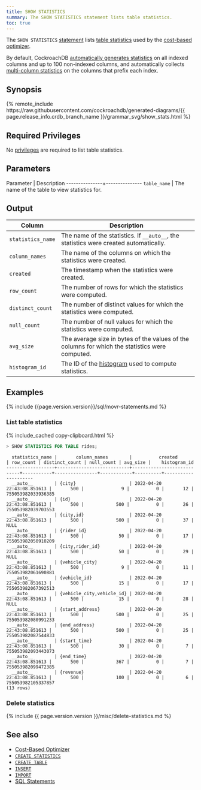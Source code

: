 ```yaml
---
title: SHOW STATISTICS
summary: The SHOW STATISTICS statement lists table statistics.
toc: true
---
```


The `SHOW STATISTICS` [statement](sql-statements.html) lists [table statistics](create-statistics.html) used by the [cost-based optimizer](cost-based-optimizer.html).

By default, CockroachDB [automatically generates statistics](cost-based-optimizer.html#table-statistics) on all indexed columns and up to 100 non-indexed columns, and automatically collects [multi-column statistics](create-statistics.html#create-statistics-on-multiple-columns) on the columns that prefix each index.

## Synopsis

<div>
{% remote_include https://raw.githubusercontent.com/cockroachdb/generated-diagrams/{{ page.release_info.crdb_branch_name }}/grammar_svg/show_stats.html %}
</div>

## Required Privileges

No [privileges](security-reference/authorization.html#managing-privileges) are required to list table statistics.

## Parameters

Parameter      | Description
---------------+---------------
`table_name`   | The name of the table to view statistics for.

## Output

| Column | Description |
|-----------|-------------|
| `statistics_name` | The name of the statistics. If `__auto__`, the statistics were created automatically. |
| `column_names` | The name of the columns on which the statistics were created. |
| `created` | The timestamp when the statistics were created. |
| `row_count` | The number of rows for which the statistics were computed. |
| `distinct_count` |  The number of distinct values for which the statistics were computed. |
| `null_count` |  The number of null values for which the statistics were computed.  |
| `avg_size` |  The average size in bytes of the values of the columns for which the statistics were computed. |
| `histogram_id` |  The ID of the [histogram](cost-based-optimizer.html#control-histogram-collection) used to compute statistics. |

## Examples

{% include {{page.version.version}}/sql/movr-statements.md %}

### List table statistics

{% include_cached copy-clipboard.html %}
~~~ sql
> SHOW STATISTICS FOR TABLE rides;
~~~

~~~
  statistics_name |       column_names        |          created           | row_count | distinct_count | null_count | avg_size |    histogram_id
------------------+---------------------------+----------------------------+-----------+----------------+------------+----------+---------------------
  __auto__        | {city}                    | 2022-04-20 22:43:08.851613 |       500 |              9 |          0 |       12 | 755053982033936385
  __auto__        | {id}                      | 2022-04-20 22:43:08.851613 |       500 |            500 |          0 |       26 | 755053982039703553
  __auto__        | {city,id}                 | 2022-04-20 22:43:08.851613 |       500 |            500 |          0 |       37 |               NULL
  __auto__        | {rider_id}                | 2022-04-20 22:43:08.851613 |       500 |             50 |          0 |       17 | 755053982050910209
  __auto__        | {city,rider_id}           | 2022-04-20 22:43:08.851613 |       500 |             50 |          0 |       29 |               NULL
  __auto__        | {vehicle_city}            | 2022-04-20 22:43:08.851613 |       500 |              9 |          0 |       11 | 755053982061690881
  __auto__        | {vehicle_id}              | 2022-04-20 22:43:08.851613 |       500 |             15 |          0 |       17 | 755053982067392513
  __auto__        | {vehicle_city,vehicle_id} | 2022-04-20 22:43:08.851613 |       500 |             15 |          0 |       28 |               NULL
  __auto__        | {start_address}           | 2022-04-20 22:43:08.851613 |       500 |            500 |          0 |       25 | 755053982080991233
  __auto__        | {end_address}             | 2022-04-20 22:43:08.851613 |       500 |            500 |          0 |       25 | 755053982087544833
  __auto__        | {start_time}              | 2022-04-20 22:43:08.851613 |       500 |             30 |          0 |        7 | 755053982093443073
  __auto__        | {end_time}                | 2022-04-20 22:43:08.851613 |       500 |            367 |          0 |        7 | 755053982099472385
  __auto__        | {revenue}                 | 2022-04-20 22:43:08.851613 |       500 |            100 |          0 |        6 | 755053982105337857
(13 rows)
~~~

### Delete statistics

{% include {{ page.version.version }}/misc/delete-statistics.md %}

## See also

- [Cost-Based Optimizer](cost-based-optimizer.html)
- [`CREATE STATISTICS`](create-statistics.html)
- [`CREATE TABLE`](create-table.html)
- [`INSERT`](insert.html)
- [`IMPORT`](import.html)
- [SQL Statements](sql-statements.html)
